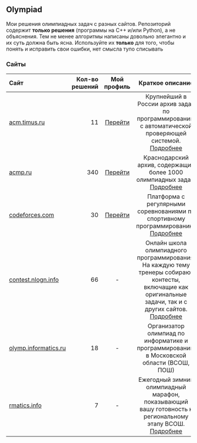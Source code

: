 ## Olympiad

Мои решения олимпиадных задач с разных сайтов. Репозиторий содержит **только решения** (программы на C++ и/или Python), а не объяснения. Тем не менее алгоритмы написаны довольно элегантно и их суть должна быть ясна. Используйте их **только** для того, чтобы понять и исправить свои ошибки, нет смысла тупо списывать


### Сайты

| Сайт | Кол-во решений | Мой профиль | Краткое описание | Содержание |
|:-----|---------------:|:-----------:|:----------------:|:----------:|
| [acm.timus.ru](https://acm.timus.ru) | 11<!-- TIMUS --> | [Перейти](https://acm.timus.ru/author.aspx?id=323139) | Крупнейший в России архив задач по программированию с автоматической проверяющей системой. [Подробнее](https://acm.timus.ru/) | Решения |
| [acmp.ru](https://acmp.ru) | 340<!-- ACMP --> | [Перейти](https://codeforces.com/profile/YariKartoshe4ka) | Краснодарский архив, содержащий более 1000 олимпиадных задач. [Подробнее](https://acmp.ru/article.asp?id_text=7) | Решения |
| [codeforces.com](https://codeforces.com) | 30<!-- CODEFORCES --> | [Перейти](https://acmp.ru/index.asp?main=user&id=300682) | Платформа с регулярными соревнованиями по спортивному программированию. [Подробнее](https://codeforces.com/help#q1) | Решения |
| [contest.nlogn.info](https://contest.nlogn.info) | 66<!-- NLOGN --> | - | Онлайн школа олимпиадного программирования. На каждую тему тренеры собирают контесты, включащие как оригинальные задачи, так и с других сайтов. [Подробнее](https://nlogn.info/) | Условия, решения |
| [olymp.informatics.ru](https://olymp.informatics.ru) | 18<!-- INFORMATICS --> | - | Организатор олимпиад по информатике и программированию в Московской области (ВСОШ, ПОШ) | Условия, решения |
| [rmatics.info](https://rmatics.info) | 7<!-- RMATICS --> | - | Ежегодный зимний олимпиадный марафон, показывающий вашу готовность к региональному этапу ВСОШ. [Подробнее](https://internat.msu.ru/educational-projects/zom-about/) | Условия, решения, разборы |

